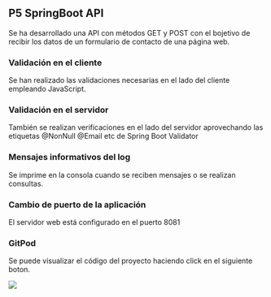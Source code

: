 ## P5 SpringBoot API
Se ha desarrollado una API con métodos GET y POST con el bojetivo de recibir los datos de un formulario de contacto de una página web.

### Validación en el cliente
Se han realizado las validaciones necesarias en el lado del cliente empleando JavaScript.
### Validación en el servidor
También se realizan verificaciones en el lado del servidor aprovechando las etiquetas @NonNull @Email etc de Spring Boot Validator
### Mensajes informativos del log
Se imprime en la consola cuando se reciben mensajes o se realizan consultas.
### Cambio de puerto de la aplicación
El servidor web está configurado en el puerto 8081
### GitPod
Se puede visualizar el código del proyecto haciendo click en el siguiente boton.

[![](https://gitpod.io/button/open-in-gitpod.svg)](https://gitpod.io/#https://github.com/joserra20/formapp)